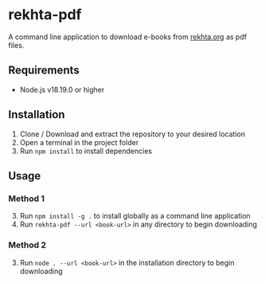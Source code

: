# rekhta-pdf
A command line application to download e-books from [rekhta.org](https://rekhta.org) as pdf files.

## Requirements
- Node.js v18.19.0 or higher

## Installation
1. Clone / Download and extract the repository to your desired location
2. Open a terminal in the project folder
3. Run `npm install` to install dependencies

## Usage
### Method 1
3. Run `npm install -g .` to install globally as a command line application
4. Run `rekhta-pdf --url <book-url>` in any directory to begin downloading

### Method 2
3. Run `node . --url <book-url>` in the installation directory to begin downloading
